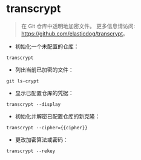 # transcrypt

> 在 Git 仓库中透明地加密文件。
> 更多信息请访问: <https://github.com/elasticdog/transcrypt>。

- 初始化一个未配置的仓库：

`transcrypt`

- 列出当前已加密的文件：

`git ls-crypt`

- 显示已配置仓库的凭据：

`transcrypt --display`

- 初始化并解密已配置仓库的新克隆：

`transcrypt --cipher={{cipher}}`

- 更改加密算法或密码：

`transcrypt --rekey`